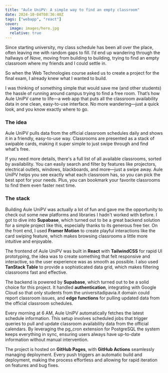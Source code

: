 ```yaml
---
title: "Aule UniPV: A simple way to find an empty classroom"
date: 2024-10-04T08:36:40Z
tags: ["webapp", "react"]
cover:
  image: images/hero.jpg
  relative: true
---
```


Since starting university, my class schedule has been all over the place, often leaving me with random gaps to fill. I’d end up wandering through the hallways of *Nave*, moving from building to building, trying to find an empty classroom where my friends and I could settle in.

So when the Web Technologies course asked us to create a project for the final exam, I already knew what I wanted to build.

I was thinking of something simple that would save me (and other students) the hassle of running around campus trying to find a free room. That’s how Aule UniPV came to life—a web app that puts all the classroom availability data in one clean, easy-to-use interface. No more wandering—just a quick look, and you know exactly where to go.

### The idea

Aule UniPV pulls data from the official classroom schedules daily and shows it in a friendly, easy-to-use way. Classrooms are presented as a stack of swipable cards, making it super simple to just swipe through and find what's free.

If you need more details, there's a full list of all available classrooms, sorted by availability. You can easily search and filter by features like projectors, electrical outlets, windows, blackboards, and more—just a swipe away. Aule UniPV helps you see exactly what each classroom has, so you can pick the best spot for your needs. Plus, you can bookmark your favorite classrooms to find them even faster next time.

### The stack

Building Aule UniPV was actually a lot of fun and gave me the opportunity to check out some new platforms and libraries I hadn't worked with before. I got to dive into **Supabase**, which turned out to be a great backend solution for a simple project like this, especially thanks to its generous free tier. On the front end, I used **Framer Motion** to create playful interactions like the card swiping feature, which makes browsing classrooms a little more intuitive and enjoyable.

The frontend of Aule UniPV was built in **React** with **TailwindCSS** for rapid UI prototyping, the idea was to create something that felt responsive and interactive, so the user experience was as smooth as possible. I also used **TanStack Table** to provide a sophisticated data grid, which makes filtering classrooms fast and effective.

The backend is powered by **Supabase**, which turned out to be a solid choice for this project. It handled **authentication**, integrating with Google Cloud so that only students from the universitadipavia.it domain could report classroom issues, and **edge functions** for pulling updated data from the official classroom schedules.

Every morning at 6 AM, Aule UniPV automatically fetches the latest schedule information. This setup involves scheduled jobs that trigger queries to pull and update classroom availability data from the official calendars. By leveraging the pg\_cron extension for PostgreSQL the system keeps everything in sync, ensuring users always have up-to-date information without manual intervention.

The project is hosted on **GitHub Pages**, with **GitHub Actions** seamlessly managing deployment. Every push triggers an automatic build and deployment, making the process effortless and allowing for rapid iteration on features and bug fixes.